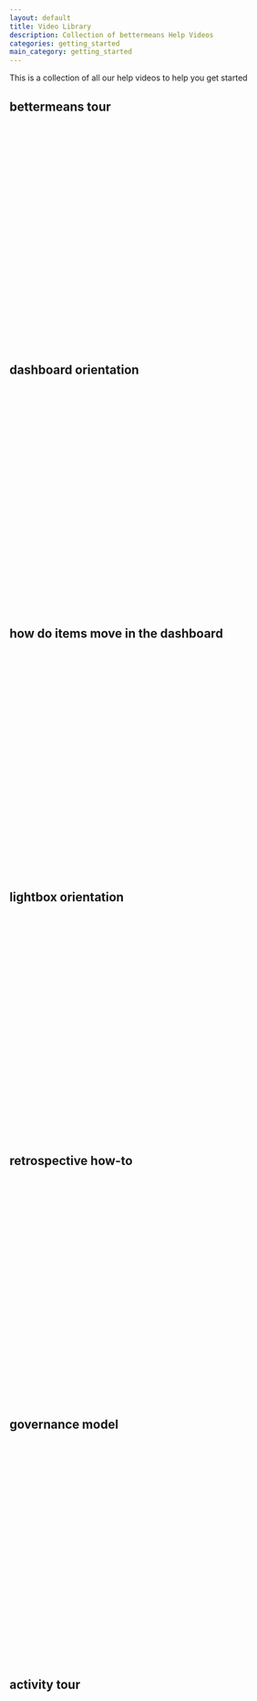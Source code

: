 ```yaml
---
layout: default
title: Video Library
description: Collection of bettermeans Help Videos
categories: getting_started
main_category: getting_started
---
```

This is a collection of all our help videos to help you get started

bettermeans tour
-------------------------
<object width="640" height="390">
  <param name="movie" value="http://www.youtube.com/v/0wJAf229YUs"></param>
  <param name="allowFullScreen" value="true"></param>
  <embed src="http://www.youtube.com/v/0wJAf229YUs"
  type="application/x-shockwave-flash" allowfullscreen="true"
  width="640" height="390"></embed>
</object>

dashboard orientation
---------------------------

<object width="640" height="390">
  <param name="movie" value="http://www.youtube.com/v/0WPUMLP2XDk"></param>
  <param name="allowFullScreen" value="true"></param>
  <embed src="http://www.youtube.com/v/0WPUMLP2XDk"
  type="application/x-shockwave-flash" allowfullscreen="true"
  width="640" height="390"></embed>
</object>

  
how do items move in the dashboard
--------------------
<object width="640" height="390">
  <param name="movie" value="http://www.youtube.com/v/Rbp1Dhijs00"></param>
  <param name="allowFullScreen" value="true"></param>
  <embed src="http://www.youtube.com/v/Rbp1Dhijs00"
  type="application/x-shockwave-flash" allowfullscreen="true"
  width="640" height="390"></embed>
</object>
  
lightbox orientation
-----------------------------
<object width="640" height="390">
  <param name="movie" value="http://www.youtube.com/v/ISNn3TK21iY"></param>
  <param name="allowFullScreen" value="true"></param>
  <embed src="http://www.youtube.com/v/ISNn3TK21iY"
  type="application/x-shockwave-flash" allowfullscreen="true"
  width="640" height="390"></embed>
</object>


retrospective how-to
------------------------------------------
<object width="640" height="390">
  <param name="movie" value="http://www.youtube.com/v/Fyjn0XQc9jc"></param>
  <param name="allowFullScreen" value="true"></param>
  <embed src="http://www.youtube.com/v/Fyjn0XQc9jc"
  type="application/x-shockwave-flash" allowfullscreen="true"
  width="640" height="390"></embed>
</object>

governance model
-----------------------------
<object width="480" height="385"><param name="movie" value="http://www.youtube.com/v/IdcAxGGRafc?fs=1&amp;hl=en_US"></param><param name="allowFullScreen" value="true"></param><param name="allowscriptaccess" value="always"></param><embed src="http://www.youtube.com/v/IdcAxGGRafc?fs=1&amp;hl=en_US" type="application/x-shockwave-flash" allowscriptaccess="always" allowfullscreen="true" width="480" height="385"></embed></object>

activity tour
--------------------------
<object width="640" height="390">
  <param name="movie" value="http://www.youtube.com/v/_aAEQGB40gU"></param>
  <param name="allowFullScreen" value="true"></param>
  <embed src="http://www.youtube.com/v/_aAEQGB40gU"
  type="application/x-shockwave-flash" allowfullscreen="true"
  width="640" height="390"></embed>
</object>



